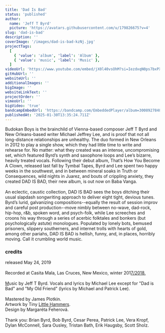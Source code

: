 ```yaml
---
title: 'Dad Is Bad'
status: 'published'
author:
  name: 'Jeff T Byrd'
  picture: 'https://avatars.githubusercontent.com/u/179826675?v=4'
slug: 'dad-is-bad'
description: ''
coverImage: '/images/dad-is-bad-kzNj.jpg'
projectTags:
  [
    { 'value': 'album', 'label': 'Album' },
    { 'value': 'music', 'label': 'Music' },
  ]
videoUrl: 'https://www.youtube.com/embed/jX0l40vsOhM?si=IezdxqN0ps7bxPXe'
gitHubUrl: ''
websiteUrl: ''
additionalImages: ''
bigImage: ''
websiteLinkText: ''
projectOrder: ''
vimeoUrl: ''
bigVideo: 'true'
bandcampEmbedUrl: 'https://bandcamp.com/EmbeddedPlayer/album=3008927848/size=large/bgcol=ffffff/linkcol=0687f5/tracklist=false/transparent=true/'
publishedAt: '2025-01-30T13:35:24.711Z'
---
```


Budokan Boys is the brainchild of Vienna-based composer Jeff T Byrd and New Orleans-based writer Michael Jeffrey Lee, and is proof that not all long-distance relationships are unhealthy. The duo formed in New Orleans in 2012 to play a single show, which they had little time to write and rehearse for. No matter: what they created was an intense, uncompromising set, which featured Byrd’s synth and saxophone loops and Lee’s bizarre, heavily treated vocals. Following their debut album, That’s How You Become A Clown, released last fall by Tymbal Tapes, Byrd and Lee spent two happy weeks in the southwest, and in between mineral soaks in Truth or Consequences, wild nights in Juarez, and bouts of crippling anxiety, they created DAD IS BAD, their new album, is out now on Baba Vanga.\
\
An eclectic, caustic collection, DAD IS BAD sees the boys ditching their usual slapdash songwriting approach to deliver eight tight, devious tunes. Byrd’s lurid, galvanizing compositions--equally the result of session improv and careful post production--move nimbly between no-wave, dad-rock, hip-hop, r&b, spoken word, and psych-folk, while Lee screeches and croons his way through a series of acerbic folktales and bonkers (but psychologically astute) monologues. Populated by lonely bots, bemused prisoners, slippery southerners, and internet trolls with hearts of gold, among other pariahs, DAD IS BAD is hellish, funny, and, in places, horribly moving. Call it crumbling world music.

### credits

released May 24, 2019\
\
Recorded at Casita Mala, Las Cruces, New Mexico, winter 201[7/2018.\
\
M](http://2018.Music)usic by Jeff T Byrd. Vocals and lyrics by Michael Lee except for "Dad is Bad" and "My Old Friend" (lyrics by Michael and Patrick Lee).\
\
Mastered by James Plotkin.\
Artwork by Tiny [Little Hammers](http://Hammers.Design).\
Design by Margaréta Feherová.\
\
Thank you: Brian Byrd, Bob Byrd, Cesar Perea, Patrick Lee, Vera Kropf, Dylan McConnell, Sara Ousley, Tristan Bath, Erik Haugsby, Scott Sholz.
